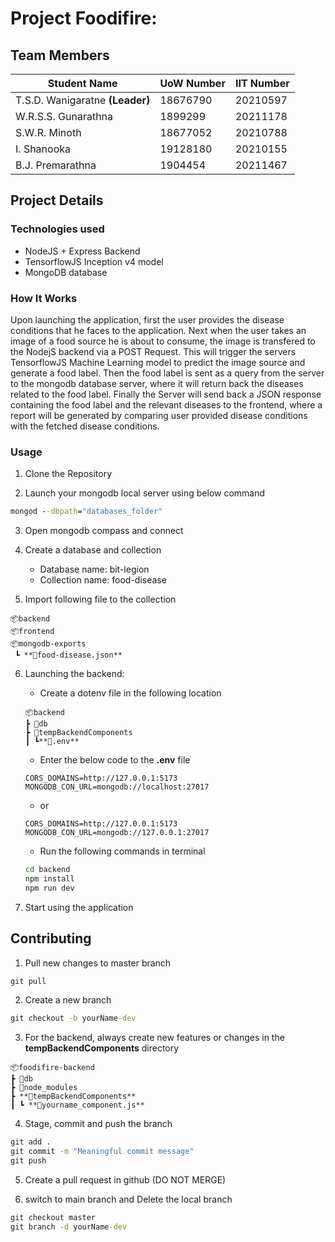 # Project Foodifire:

## Team Members

| Student Name                    | UoW Number | IIT Number |
| ------------------------------- | ---------- | ---------- |
| T.S.D. Wanigaratne **(Leader)** | 18676790   | 20210597   |
| W.R.S.S. Gunarathna             | 1899299    | 20211178   |
| S.W.R. Minoth                   | 18677052   | 20210788   |
| I. Shanooka                     | 19128180   | 20210155   |
| B.J. Premarathna                | 1904454    | 20211467   |

## Project Details

### Technologies used

- NodeJS + Express Backend
- TensorflowJS Inception v4 model
- MongoDB database

### How It Works

Upon launching the application, first the user provides the disease conditions
that he faces to the application. Next when the user takes an image of a food
source he is about to consume, the image is transfered to the NodejS backend
via a POST Request. This will trigger the servers TensorflowJS Machine
Learning model to predict the image source and generate a food label. Then
the food label is sent as a query from the server to the mongodb database
server, where it will return back the diseases related to the food label.
Finally the Server will send back a JSON response containing the food label
and the relevant diseases to the frontend, where a report will be generated
by comparing user provided disease conditions with the fetched disease
conditions.

### Usage

1. Clone the Repository

2. Launch your mongodb local server using below command

```cmd
mongod --dbpath="databases_folder"
```

3. Open mongodb compass and connect

4. Create a database and collection

   - Database name: bit-legion
   - Collection name: food-disease

5. Import following file to the collection

```
📦backend
📦frontend
📦mongodb-exports
 ┗ **📜food-disease.json**
```

6. Launching the backend:

   - Create a dotenv file in the following location

   ```
   📦backend
   ┣ 📂db
   ┣ 📂tempBackendComponents
   ┃ ┗**📜.env**
   ```

   - Enter the below code to the **.env** file

   ```env
   CORS_DOMAINS=http://127.0.0.1:5173
   MONGODB_CON_URL=mongodb://localhost:27017
   ```

   - or

   ```env
   CORS_DOMAINS=http://127.0.0.1:5173
   MONGODB_CON_URL=mongodb://127.0.0.1:27017
   ```

   - Run the following commands in terminal

   ```cmd
   cd backend
   npm install
   npm run dev
   ```

7. Start using the application

## Contributing

1. Pull new changes to master branch

```cmd
git pull
```

2. Create a new branch

```cmd
git checkout -b yourName-dev
```

3. For the backend, always create new features or changes in the **tempBackendComponents** directory

```
📦foodifire-backend
┣ 📂db
┣ 📂node_modules
┣ **📂tempBackendComponents**
┃ ┗ **📜yourname_component.js**
```

4. Stage, commit and push the branch

```cmd
git add .
git commit -m "Meaningful commit message"
git push
```

5. Create a pull request in github (DO NOT MERGE)

6. switch to main branch and Delete the local branch

```cmd
git checkout master
git branch -d yourName-dev
```
